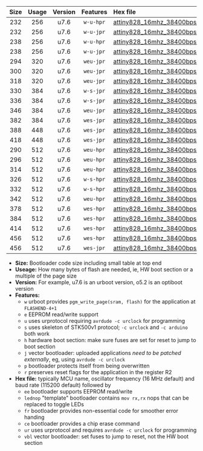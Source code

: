 |Size|Usage|Version|Features|Hex file|
|:-:|:-:|:-:|:-:|:--|
|232|256|u7.6|`w-u-hpr`|[attiny828_16mhz_38400bps_ur.hex](https://raw.githubusercontent.com/stefanrueger/urboot/main//attiny828_16mhz_38400bps_ur.hex)|
|232|256|u7.6|`w-u-jpr`|[attiny828_16mhz_38400bps_ur_vbl.hex](https://raw.githubusercontent.com/stefanrueger/urboot/main//attiny828_16mhz_38400bps_ur_vbl.hex)|
|238|256|u7.6|`w-u-hpr`|[attiny828_16mhz_38400bps_lednop_ur.hex](https://raw.githubusercontent.com/stefanrueger/urboot/main//attiny828_16mhz_38400bps_lednop_ur.hex)|
|238|256|u7.6|`w-u-jpr`|[attiny828_16mhz_38400bps_lednop_ur_vbl.hex](https://raw.githubusercontent.com/stefanrueger/urboot/main//attiny828_16mhz_38400bps_lednop_ur_vbl.hex)|
|294|320|u7.6|`weu-jpr`|[attiny828_16mhz_38400bps_ee_ur_vbl.hex](https://raw.githubusercontent.com/stefanrueger/urboot/main//attiny828_16mhz_38400bps_ee_ur_vbl.hex)|
|300|320|u7.6|`weu-jpr`|[attiny828_16mhz_38400bps_ee_lednop_ur_vbl.hex](https://raw.githubusercontent.com/stefanrueger/urboot/main//attiny828_16mhz_38400bps_ee_lednop_ur_vbl.hex)|
|318|320|u7.6|`weu-jpr`|[attiny828_16mhz_38400bps_ee_lednop_fr_ur_vbl.hex](https://raw.githubusercontent.com/stefanrueger/urboot/main//attiny828_16mhz_38400bps_ee_lednop_fr_ur_vbl.hex)|
|330|384|u7.6|`w-s-jpr`|[attiny828_16mhz_38400bps_vbl.hex](https://raw.githubusercontent.com/stefanrueger/urboot/main//attiny828_16mhz_38400bps_vbl.hex)|
|336|384|u7.6|`w-s-jpr`|[attiny828_16mhz_38400bps_lednop_vbl.hex](https://raw.githubusercontent.com/stefanrueger/urboot/main//attiny828_16mhz_38400bps_lednop_vbl.hex)|
|346|384|u7.6|`weu-jpr`|[attiny828_16mhz_38400bps_ee_lednop_fr_ce_ur_vbl.hex](https://raw.githubusercontent.com/stefanrueger/urboot/main//attiny828_16mhz_38400bps_ee_lednop_fr_ce_ur_vbl.hex)|
|382|384|u7.6|`wes-jpr`|[attiny828_16mhz_38400bps_ee_vbl.hex](https://raw.githubusercontent.com/stefanrueger/urboot/main//attiny828_16mhz_38400bps_ee_vbl.hex)|
|388|448|u7.6|`wes-jpr`|[attiny828_16mhz_38400bps_ee_lednop_vbl.hex](https://raw.githubusercontent.com/stefanrueger/urboot/main//attiny828_16mhz_38400bps_ee_lednop_vbl.hex)|
|418|448|u7.6|`wes-jpr`|[attiny828_16mhz_38400bps_ee_lednop_fr_vbl.hex](https://raw.githubusercontent.com/stefanrueger/urboot/main//attiny828_16mhz_38400bps_ee_lednop_fr_vbl.hex)|
|290|512|u7.6|`weu-hpr`|[attiny828_16mhz_38400bps_ee_ur.hex](https://raw.githubusercontent.com/stefanrueger/urboot/main//attiny828_16mhz_38400bps_ee_ur.hex)|
|296|512|u7.6|`weu-hpr`|[attiny828_16mhz_38400bps_ee_lednop_ur.hex](https://raw.githubusercontent.com/stefanrueger/urboot/main//attiny828_16mhz_38400bps_ee_lednop_ur.hex)|
|314|512|u7.6|`weu-hpr`|[attiny828_16mhz_38400bps_ee_lednop_fr_ur.hex](https://raw.githubusercontent.com/stefanrueger/urboot/main//attiny828_16mhz_38400bps_ee_lednop_fr_ur.hex)|
|326|512|u7.6|`w-s-hpr`|[attiny828_16mhz_38400bps.hex](https://raw.githubusercontent.com/stefanrueger/urboot/main//attiny828_16mhz_38400bps.hex)|
|332|512|u7.6|`w-s-hpr`|[attiny828_16mhz_38400bps_lednop.hex](https://raw.githubusercontent.com/stefanrueger/urboot/main//attiny828_16mhz_38400bps_lednop.hex)|
|342|512|u7.6|`weu-hpr`|[attiny828_16mhz_38400bps_ee_lednop_fr_ce_ur.hex](https://raw.githubusercontent.com/stefanrueger/urboot/main//attiny828_16mhz_38400bps_ee_lednop_fr_ce_ur.hex)|
|378|512|u7.6|`wes-hpr`|[attiny828_16mhz_38400bps_ee.hex](https://raw.githubusercontent.com/stefanrueger/urboot/main//attiny828_16mhz_38400bps_ee.hex)|
|384|512|u7.6|`wes-hpr`|[attiny828_16mhz_38400bps_ee_lednop.hex](https://raw.githubusercontent.com/stefanrueger/urboot/main//attiny828_16mhz_38400bps_ee_lednop.hex)|
|414|512|u7.6|`wes-hpr`|[attiny828_16mhz_38400bps_ee_lednop_fr.hex](https://raw.githubusercontent.com/stefanrueger/urboot/main//attiny828_16mhz_38400bps_ee_lednop_fr.hex)|
|456|512|u7.6|`wes-hpr`|[attiny828_16mhz_38400bps_ee_lednop_fr_ce.hex](https://raw.githubusercontent.com/stefanrueger/urboot/main//attiny828_16mhz_38400bps_ee_lednop_fr_ce.hex)|
|456|512|u7.6|`wes-jpr`|[attiny828_16mhz_38400bps_ee_lednop_fr_ce_vbl.hex](https://raw.githubusercontent.com/stefanrueger/urboot/main//attiny828_16mhz_38400bps_ee_lednop_fr_ce_vbl.hex)|

- **Size:** Bootloader code size including small table at top end
- **Useage:** How many bytes of flash are needed, ie, HW boot section or a multiple of the page size
- **Version:** For example, u7.6 is an urboot version, o5.2 is an optiboot version
- **Features:**
  + `w` urboot provides `pgm_write_page(sram, flash)` for the application at `FLASHEND-4+1`
  + `e` EEPROM read/write support
  + `u` uses urprotocol requiring `avrdude -c urclock` for programming
  + `s` uses skeleton of STK500v1 protocol; `-c urclock` and `-c arduino` both work
  + `h` hardware boot section: make sure fuses are set for reset to jump to boot section
  + `j` vector bootloader: uploaded applications *need to be patched externally*, eg, using `avrdude -c urclock`
  + `p` bootloader protects itself from being overwritten
  + `r` preserves reset flags for the application in the register R2
- **Hex file:** typically MCU name, oscillator frequency (16 MHz default) and baud rate (115200 default) followed by
  + `ee` bootloader supports EEPROM read/write
  + `lednop` "template" bootloader contains `mov rx,rx` nops that can be replaced to toggle LEDs
  + `fr` bootloader provides non-essential code for smoother error handing
  + `ce` bootloader provides a chip erase command
  + `ur` uses urprotocol and requires `avrdude -c urclock` for programming
  + `vbl` vector bootloader: set fuses to jump to reset, not the HW boot section

